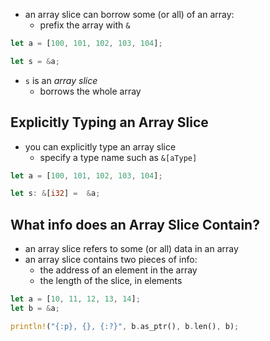 - an array slice can borrow some (or all) of an array:
	- prefix the array with `&`

```rust
let a = [100, 101, 102, 103, 104];

let s = &a;
```

- `s` is an *array slice*
	- borrows the whole array

## Explicitly Typing an Array Slice

- you can explicitly type an array slice
	- specify a type name such as `&[aType]`
```rust
let a = [100, 101, 102, 103, 104];

let s: &[i32] =  &a;
```

## What info does an Array Slice Contain?

- an array slice refers to some (or all) data in an array
- an array slice contains two pieces of info:
	- the address of an element in the array
	- the length of the slice, in elements

```rust
let a = [10, 11, 12, 13, 14];
let b = &a;

println!("{:p}, {}, {:?}", b.as_ptr(), b.len(), b);
```